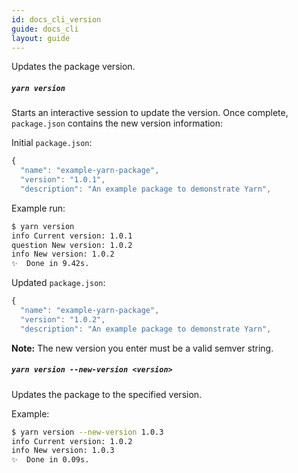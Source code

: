 ```yaml
---
id: docs_cli_version
guide: docs_cli
layout: guide
---
```


<p class="lead">Updates the package version.</p>

##### `yarn version` <a class="toc" id="toc-yarn-version" href="#toc-yarn-version"></a>

Starts an interactive session to update the version. Once complete, `package.json` contains the new version information:

Initial `package.json`:

```js
{
  "name": "example-yarn-package",
  "version": "1.0.1",
  "description": "An example package to demonstrate Yarn",
```

Example run:

```sh
$ yarn version
info Current version: 1.0.1
question New version: 1.0.2
info New version: 1.0.2
✨  Done in 9.42s.
```

Updated `package.json`:

```js
{
  "name": "example-yarn-package",
  "version": "1.0.2",
  "description": "An example package to demonstrate Yarn",
```

**Note:** The new version you enter must be a valid semver string.

##### `yarn version --new-version <version>` <a class="toc" id="toc-yarn-version-new-version" href="#toc-yarn-version-new-version"></a>

Updates the package to the specified version.

Example:

```sh
$ yarn version --new-version 1.0.3
info Current version: 1.0.2
info New version: 1.0.3
✨  Done in 0.09s.
```
